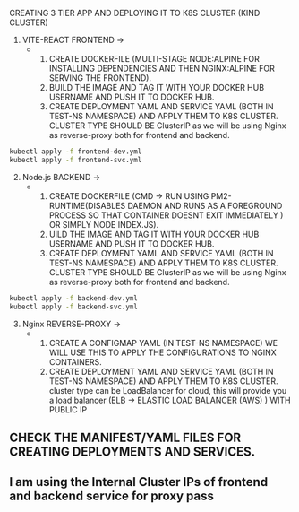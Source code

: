 CREATING 3 TIER APP AND DEPLOYING IT TO K8S CLUSTER (KIND CLUSTER)
1. VITE-REACT FRONTEND ->
   - 1. CREATE DOCKERFILE (MULTI-STAGE NODE:ALPINE FOR INSTALLING DEPENDENCIES AND THEN NGINX:ALPINE FOR SERVING THE FRONTEND).
     2. BUILD THE IMAGE AND TAG IT WITH YOUR DOCKER HUB USERNAME AND PUSH IT TO DOCKER HUB.
     3. CREATE DEPLOYMENT YAML AND SERVICE YAML (BOTH IN TEST-NS NAMESPACE) AND APPLY THEM TO K8S CLUSTER. CLUSTER TYPE SHOULD BE ClusterIP as we will be using Nginx as reverse-proxy both for frontend and backend.
```sh 
kubectl apply -f frontend-dev.yml
kubectl apply -f frontend-svc.yml
```

2. Node.js BACKEND ->
   - 1. CREATE DOCKERFILE (CMD -> RUN USING PM2-RUNTIME(DISABLES DAEMON AND RUNS AS A FOREGROUND PROCESS SO THAT CONTAINER DOESNT EXIT IMMEDIATELY ) OR SIMPLY NODE INDEX.JS).
     2. UILD THE IMAGE AND TAG IT WITH YOUR DOCKER HUB USERNAME AND PUSH IT TO DOCKER HUB.
     3. CREATE DEPLOYMENT YAML AND SERVICE YAML (BOTH IN TEST-NS NAMESPACE) AND APPLY THEM TO K8S CLUSTER. CLUSTER TYPE SHOULD BE ClusterIP as we will be using Nginx as reverse-proxy both for frontend and backend.
```sh 
kubectl apply -f backend-dev.yml
kubectl apply -f backend-svc.yml
```
3. Nginx REVERSE-PROXY ->
   - 1. CREATE A CONFIGMAP YAML (IN TEST-NS NAMESPACE) WE WILL USE THIS TO APPLY THE CONFIGURATIONS TO NGINX CONTAINERS.
     2. CREATE DEPLOYMENT YAML AND SERVICE YAML (BOTH IN TEST-NS NAMESPACE) AND APPLY THEM TO K8S CLUSTER. cluster type can be LoadBalancer for cloud, this will provide you a load balancer (ELB -> ELASTIC LOAD BALANCER (AWS) ) WITH PUBLIC IP
 
## CHECK THE MANIFEST/YAML FILES FOR CREATING DEPLOYMENTS AND SERVICES.

## I am using the Internal Cluster IPs of frontend and backend service for proxy pass
